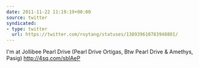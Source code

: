 ```yaml
---
date: 2011-11-22 11:19:19+00:00
source: twitter
syndicated:
- type: twitter
  url: https://twitter.com/roytang/statuses/138939610783948801/
---
```


I'm at Jollibee Pearl Drive (Pearl Drive Ortigas, Btw Pearl Drive & Amethys, Pasig) http://4sq.com/sblAeP